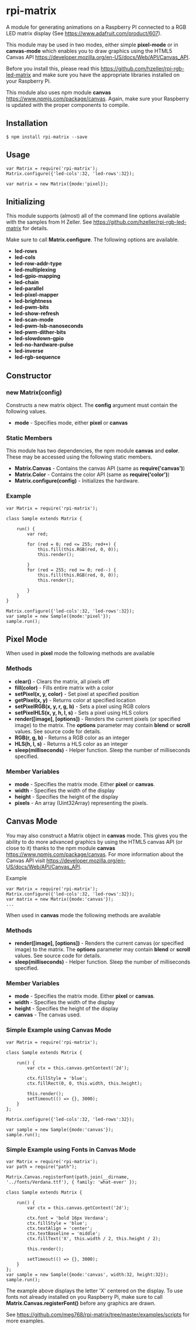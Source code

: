 # rpi-matrix

A module for generating animations on a Raspberry PI connected to a RGB LED matrix display (See https://www.adafruit.com/product/607).

This module may be used in two modes, either simple **pixel-mode** or in **canvas-mode**
which enables you to draw graphics using the HTML5 Canvas API https://developer.mozilla.org/en-US/docs/Web/API/Canvas_API.

Before you install this, please read this https://github.com/hzeller/rpi-rgb-led-matrix
and make sure you have the appropriate libraries installed on your Raspberry Pi.

This module also uses npm module **canvas** https://www.npmjs.com/package/canvas. Again, make sure your Raspberry
is updated with the proper components to compile.  

## Installation
	$ npm install rpi-matrix --save


## Usage

	var Matrix = require('rpi-matrix');
    Matrix.configure({'led-cols':32, 'led-rows':32});

	var matrix = new Matrix({mode:'pixel});

## Initializing ##

This module supports (almost) all of the command line options available with
the samples from H Zeller. See https://github.com/hzeller/rpi-rgb-led-matrix
for details.

Make sure to call **Matrix.configure**. The following options are available.

- **led-rows**  
- **led-cols**  
- **led-row-addr-type**
- **led-multiplexing**
- **led-gpio-mapping**
- **led-chain**
- **led-parallel**
- **led-pixel-mapper**
- **led-brightness**
- **led-pwm-bits**
- **led-show-refresh**
- **led-scan-mode**
- **led-pwm-lsb-nanoseconds**
- **led-pwm-dither-bits**
- **led-slowdown-gpio**
- **led-no-hardware-pulse**
- **led-inverse**
- **led-rgb-sequence**

## Constructor

### new Matrix(config)

Constructs a new matrix object. The **config** argument must contain the following values.

- **mode** - Specifies mode, either **pixel** or **canvas**


### Static Members

This module has two dependencies, the npm module **canvas** and **color**.
These may be accessed using the following static members.

- **Matrix.Canvas**             - Contains the canvas API (same as **require('canvas')**)
- **Matrix.Color**              - Contains the color API (same as **require('color')**)
- **Matrix.configure(config)**  - Initializes the hardware.
    

### Example

	var Matrix = require('rpi-matrix');

    class Sample extends Matrix {

        run() {
            var red;

            for (red = 0; red <= 255; red++) {
                this.fill(this.RGB(red, 0, 0));
                this.render();
            
            }
            for (red = 255; red >= 0; red--) {
                this.fill(this.RGB(red, 0, 0));
                this.render();
            
            }    
        }
    }

    Matrix.configure({'led-cols':32, 'led-rows':32});
    var sample = new Sample({mode:'pixel'});
    sample.run();

## Pixel Mode


When used in **pixel** mode the following methods are available

### Methods

- **clear()**                       - Clears the matrix, all pixels off
- **fill(color)**                   - Fills entire matrix with a color
- **setPixel(x, y, color)**         - Set pixel at specified position
- **getPixel(x, y)**                - Returns color at specified location
- **setPixelRGB(x, y, r, g, b)**    - Sets a pixel using RGB colors
- **setPixelHLS(x, y, h, l, s)**    - Sets a pixel using HLS colors
- **render([image], [options])**    - Renders the current pixels (or specified image) to the matrix. The **options** parameter may contain **blend** or **scroll** values. See source code for details.
- **RGB(r, g, b)**                  - Returns a RGB color as an integer
- **HLS(h, l, s)**                  - Returns a HLS color as an integer
- **sleep(milliseconds)**           - Helper function. Sleep the number of milliseconds specified.

### Member Variables

- **mode**    - Specifies the matrix mode. Either **pixel** or **canvas**.
- **width**   - Specifies the width of the display
- **height**  - Specifies the height of the display
- **pixels**  - An array (Uint32Array) representing the pixels.

## Canvas Mode

You may also construct a Matrix object in **canvas** mode.
This gives you the ability to do more advanced graphics
by using the HTML5 canvas API (or close to it) thanks to 
the npm module **canvas** https://www.npmjs.com/package/canvas.
For more information about the Canvas API visit https://developer.mozilla.org/en-US/docs/Web/API/Canvas_API.

Example

	var Matrix = require('rpi-matrix');
    Matrix.configure({'led-cols':32, 'led-rows':32});
	var matrix = new Matrix({mode:'canvas'});
    ...

When used in **canvas** mode the following methods are available

### Methods

- **render([image], [options])**    - Renders the current canvas (or specified image) to the matrix. The **options** parameter may contain **blend** or **scroll** values. See source code for details.
- **sleep(milliseconds)**           - Helper function. Sleep the number of milliseconds specified.

### Member Variables

- **mode**    - Specifies the matrix mode. Either **pixel** or **canvas**.
- **width**   - Specifies the width of the display
- **height**  - Specifies the height of the display
- **canvas**  - The canvas used.

### Simple Example using Canvas Mode

	var Matrix = require('rpi-matrix');

    class Sample extends Matrix {

        run() {
            var ctx = this.canvas.getContext('2d');

            ctx.fillStyle = 'blue';
            ctx.fillRect(0, 0, this.width, this.height);

            this.render();
            setTimeout(() => {}, 3000);
        }
    };

    Matrix.configure({'led-cols':32, 'led-rows':32});

    var sample = new Sample({mode:'canvas'});
    sample.run();

### Simple Example using Fonts in Canvas Mode

	var Matrix = require('rpi-matrix');
    var path = require("path");

    Matrix.Canvas.registerFont(path.join(__dirname, '../fonts/Verdana.ttf'), { family: 'what-ever' });

    class Sample extends Matrix {

        run() {
            var ctx = this.canvas.getContext('2d');

            ctx.font = 'bold 16px Verdana';
            ctx.fillStyle = 'blue';
            ctx.textAlign = 'center';
            ctx.textBaseline = 'middle';
            ctx.fillText('X', this.width / 2, this.height / 2);

            this.render();

            setTimeout(() => {}, 3000);
        }
    };
    var sample = new Sample({mode:'canvas', width:32, height:32});
    sample.run();


The example above displays the letter 'X' centered on the display.
To use fonts not already installed on you Raspberry Pi, make sure to
call **Matrix.Canvas.registerFont()** before any graphics are drawn.

See https://github.com/meg768/rpi-matrix/tree/master/examples/scripts for more examples.